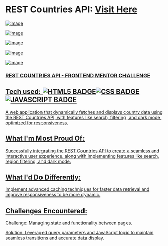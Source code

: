 # REST Countries API: <a target="_blank" href="https://country-rest-api-frontendmentor.netlify.app/">Visit Here</a>
 
<a href="https://country-rest-api-frontendmentor.netlify.app/" target="_blank">

![image](https://github.com/user-attachments/assets/38d000c1-29f1-41d0-822c-cc3f5d3b2aa0)

![image](https://github.com/user-attachments/assets/5537583d-86b2-4dc8-a244-924b621ce735)

![image](https://github.com/user-attachments/assets/05bf468c-6be6-4add-b587-13f620bd2425)

![image](https://github.com/user-attachments/assets/22f38ccc-b62f-443d-b76c-a021d6c9d017)

![image](https://github.com/user-attachments/assets/004f5d50-6f65-45fd-8d60-632320258f79)
 
### REST COUNTRIES API - FRONTEND MENTOR CHALLENGE

## Tech used: ![HTML5 BADGE](https://img.shields.io/static/v1?label=|&message=HTML5&color=23555f&style=plastic&logo=html5)![CSS BADGE](https://img.shields.io/static/v1?label=|&message=CSS3&color=285f65&style=plastic&logo=css3)![JAVASCRIPT BADGE](https://img.shields.io/static/v1?label=|&message=JAVASCRIPT&color=3c7f5d&style=plastic&logo=javascript)

A web application that dynamically fetches and displays country data using the REST Countries API, with features like search, filtering, and dark mode, optimized for responsiveness.

## What I'm Most Proud Of:

Successfully integrating the REST Countries API to create a seamless and interactive user experience, along with implementing features like search, region filtering, and dark mode.

## What I'd Do Differently:

Implement advanced caching techniques for faster data retrieval and improve responsiveness to be more dynamic.

## Challenges Encountered:

Challenge: Managing state and functionality between pages.

Solution: Leveraged query parameters and JavaScript logic to maintain seamless transitions and accurate data display.
